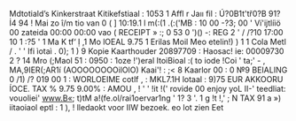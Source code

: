 Mdtotiald’s Kinkerstraat Kitikefstiaal : 1053 1 Affl r Jaıı fil : Ú?0B1t'tř0?B 91? İ4 94 ! Mai zo î/m tio van 0 ( ] 10:19.1 l m(:(1 .(:('MB : 10 00 -?3; 00 ' Ví'ijtlíiö 00 zateida 00:00 00:00 vao ( RECEIPT » :; 0 53 0 ')() -: REG 2 ' / /?10 17:00 10 1 :?5 ' 1 Ma K tf‘ Ị ,1 Mo lOEAL 9.75 1 Erilas Moil Meo etelin!) ) 1 1 Cola Metl / . ' ' Ifi ìotaì . 0); 1 ) 9 Kopie Kaarthouder 20897709 : Haosac! ie: 00009730 2 ? 14 Mro (;Maol 51 : 0950 : 1oze !')eral ItoiBioal :( to iode !Coi ' ta;' - , MA,9IER(;AR1í (AOOOOOOOOilOlO) Kaai'! : ;< 8 Kaarlor 00 : 0 №9 BEIALING 0 /1) /? 019 00 1 : WORLOEIME cotlf , : MKL7.1H lotaal : 9)75 EUR AKKOORU ÍOCE. TAX % 9.75 9.00% : AMOU , ! ' ' !it !(' rovide 00 enjoy yoL II-' teedliat: vouoliei' www.B«; t)tM a!(fe.ol/rai1oervar1ng ' 1? 3 '. 1 g !t !,' ; N TAX 91 a ») iitaoiaol eptl : 1 ), ! lledaokt voor IIW bezoek. eo lot zien Eet